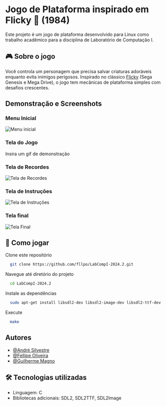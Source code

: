 # Jogo de Plataforma inspirado em Flicky 🐥 (1984)

Este projeto é um jogo de plataforma desenvolvido para Linux como trabalho acadêmico para a disciplina de Laboratório de Computação I.


## 🎮 Sobre o jogo

Você controla um personagem que precisa salvar criaturas adoráveis enquanto evita inimigos perigosos. Inspirado no clássico [Flicky](https://www.youtube.com/watch?v=imHqXZNUOZs) (Sega Genesis e Mega Drive), o jogo tem mecânicas de plataforma simples com desafios crescentes.

## Demonstração e Screenshots
### Menu Inicial
![Menu inicial](https://github.com/user-attachments/assets/d06e9acc-46ed-4405-8f24-6c0f0713cfa0)
### Tela do Jogo
Insira um gif de demonstração
### Tela de Recordes
![Tela de Recordes](https://github.com/user-attachments/assets/b3b9b09f-2954-470b-ba15-863e7069666e)
### Tela de Instruções
![Tela de Instruções](https://github.com/user-attachments/assets/4be09ab4-e6db-48f8-9a7e-75678aa70b7c)
### Tela final
![Tela Final](https://github.com/user-attachments/assets/4f13d2c4-f878-422c-a653-d88b031bfdd7)
## 🚀 Como jogar

Clone este repositório

```bash
  git clone https://github.com/fllpo/LabCompI-2024.2.git
```

Navegue até diretório do projeto

```bash
  cd LabCompI-2024.2
```

Instale as dependências

```bash
  sudo apt-get install libsdl2-dev libsdl2-image-dev libsdl2-ttf-dev
```

Execute

```bash
  make
```

## Autores

- [@André Silvestre](https://github.com/andresilvestrejr)
- [@Fellipe Oliveira](https://www.github.com/fllpo)
- [@Guilherme Magno](https://github.com/Guiguineitor)

## 🛠️ Tecnologias utilizadas
* Linguagem: C
* Bibliotecas adicionais: SDL2, SDL2TTF, SDL2Image
